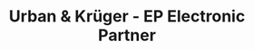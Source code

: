 ---
title: "Urban & Krüger - EP Electronic Partner"
url: /berlin/urban-und-krueger-ep-electronic-partner/
shop: Elektronik
---